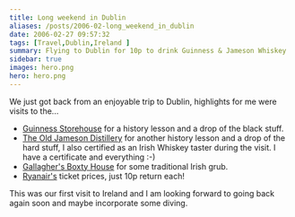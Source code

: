 ```yaml
---
title: Long weekend in Dublin
aliases: /posts/2006-02-long_weekend_in_dublin
date: 2006-02-27 09:57:32
tags: [Travel,Dublin,Ireland ]
summary: Flying to Dublin for 10p to drink Guinness & Jameson Whiskey
sidebar: true
images: hero.png
hero: hero.png
---
```


We just got back from an enjoyable trip to Dublin, highlights for me were
visits to the...

  * [Guinness Storehouse](http://www.guinnessstorehouse.com/home/home.asp) for a history lesson and a drop of the black stuff.
  * [The Old Jameson Distillery](http://www.whiskeytours.ie/dublin/dubhistoryn.html) for another history lesson and a drop of the hard stuff, I also certified as an Irish Whiskey taster during the visit. I have a certificate and everything :-)
  * [Gallagher's Boxty House](http://www.boxtyhouse.ie/default.htm) for some traditional Irish grub.
  * [Ryanair's](http://www.ryanair.com/site/EN/) ticket prices, just 10p return each!

This was our first visit to Ireland and I am looking forward to going back again
soon and maybe incorporate some diving.

